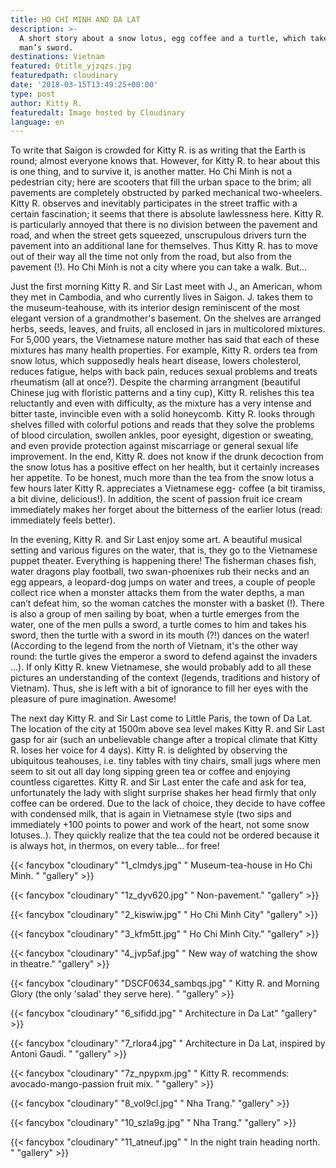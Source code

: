 ```yaml
---
title: HO CHI MINH AND DA LAT
description: >-
  A short story about a snow lotus, egg coffee and a turtle, which takes one
  man’s sword.
destinations: Vietnam
featured: 0title_yjzqzs.jpg
featuredpath: cloudinary
date: '2018-03-15T13:49:25+00:00'
type: post
author: Kitty R.
featuredalt: Image hosted by Cloudinary
language: en
---
```

To write that Saigon is crowded for Kitty R. is as writing that the Earth is round; almost everyone knows that. However, for Kitty R. to hear about this is one thing, and to survive it, is another matter. Ho Chi Minh is not a pedestrian city; here are scooters that fill the urban space to the brim; all pavements are completely obstructed by parked mechanical two-wheelers. Kitty R. observes and inevitably participates in the street traffic with a certain fascination; it seems that there is absolute lawlessness here. Kitty R. is particularly annoyed that there is no division between the pavement and road, and when the street gets squeezed, unscrupulous drivers turn the pavement into an additional lane for themselves. Thus Kitty R. has to move out of their way all the time not only from the road, but also from the pavement (!). Ho Chi Minh is not a city where you can take a walk. But...

Just the first morning Kitty R. and Sir Last meet with J., an American, whom they met in Cambodia, and who currently lives in Saigon. J. takes them to the museum-teahouse, with its interior design reminiscent of the most elegant version of a grandmother's basement. On the shelves are arranged herbs, seeds, leaves, and fruits, all enclosed in jars in multicolored mixtures. For 5,000 years, the Vietnamese nature mother has said that each of these mixtures has many health properties. For example, Kitty R. orders tea from snow lotus, which supposedly heals heart disease, lowers cholesterol, reduces fatigue, helps with back pain, reduces sexual problems and treats rheumatism (all at once?). Despite the charming arrangment (beautiful Chinese jug with floristic patterns and a tiny cup), Kitty R. relishes this tea reluctantly and even with difficulty, as the mixture has a very intense and bitter taste, invincible even with a solid honeycomb. Kitty R. looks through shelves filled with colorful potions and reads that they solve the problems of blood circulation, swollen ankles, poor eyesight, digestion or sweating, and even provide protection against miscarriage or general sexual life improvement. In the end, Kitty R. does not know if the drunk decoction from the snow lotus has a positive effect on her health, but it certainly increases her appetite. To be honest, much more than the tea from the snow lotus a few hours later Kitty R. appreciates a Vietnamese egg- coffee (a bit tiramiss, a bit divine, delicious!). In addition, the scent of passion fruit ice cream immediately makes her forget about the bitterness of the earlier lotus (read: immediately feels better).

In the evening, Kitty R. and Sir Last enjoy some art. A beautiful musical setting and various figures on the water, that is, they go to the Vietnamese puppet theater. Everything is happening there! The fisherman chases fish, water dragons play football, two swan-phoenixes rub their necks and an egg appears, a leopard-dog jumps on water and trees, a couple of people collect rice when a monster attacks them from the water depths, a man can’t defeat him, so the woman catches the monster with a basket (!). There is also a group of men sailing by boat, when a turtle emerges from the water, one of the men pulls a sword, a turtle comes to him and takes his sword, then the turtle with a sword in its mouth (?!) dances on the water! (According to the legend from the north of Vietnam, it's the other way round: the turtle gives the emperor a sword to defend against the invaders ...). If only Kitty R. knew Vietnamese, she would probably add to all these pictures an understanding of the context (legends, traditions and history of Vietnam). Thus, she is left with a bit of ignorance to fill her eyes with the pleasure of pure imagination. Awesome!

The next day Kitty R. and Sir Last come to Little Paris, the town of Da Lat. The location of the city at 1500m above sea level makes Kitty R. and Sir Last gasp for air (such an unbelievable change after a tropical climate that Kitty R. loses her voice for 4 days). Kitty R. is delighted by observing the ubiquitous teahouses, i.e. tiny tables with tiny chairs, small jugs where men seem to sit out all day long sipping green tea or coffee and enjoying countless cigarettes. Kitty R. and Sir Last enter the cafe and ask for tea, unfortunately the lady with slight surprise shakes her head firmly that only coffee can be ordered. Due to the lack of choice, they decide to have coffee with condensed milk, that is again in Vietnamese style (two sips and immediately +100 points to power and work of the heart, not some snow lotuses..). They quickly realize that the tea could not be ordered because it is always hot, in thermos, on every table... for free!

{{< fancybox "cloudinary" "1_clmdys.jpg" "     Museum-tea-house in Ho Chi Minh. " "gallery" >}}

{{< fancybox "cloudinary" "1z_dyv620.jpg" "     Non-pavement." "gallery" >}}

{{< fancybox "cloudinary" "2_kiswiw.jpg" "     Ho Chi Minh City" "gallery" >}}

{{< fancybox "cloudinary" "3_kfm5tt.jpg" "     Ho Chi Minh City." "gallery" >}}

{{< fancybox "cloudinary" "4_jvp5af.jpg" "     New way of watching the show in theatre." "gallery" >}}

{{< fancybox "cloudinary" "DSCF0634_sambqs.jpg" "     Kitty R. and Morning Glory (the only 'salad' they serve here). " "gallery" >}}

{{< fancybox "cloudinary" "6_sifidd.jpg" "     Architecture in Da Lat" "gallery" >}}

{{< fancybox "cloudinary" "7_rlora4.jpg" "     Architecture in Da Lat, inspired by Antoni Gaudi. " "gallery" >}}

{{< fancybox "cloudinary" "7z_npypxm.jpg" "     Kitty R. recommends: avocado-mango-passion fruit mix. " "gallery" >}}

{{< fancybox "cloudinary" "8_vol9cl.jpg" "     Nha Trang." "gallery" >}}

{{< fancybox "cloudinary" "10_szla9g.jpg" "     Nha Trang." "gallery" >}}

{{< fancybox "cloudinary" "11_atneuf.jpg" "     In the night train heading north. " "gallery" >}}
